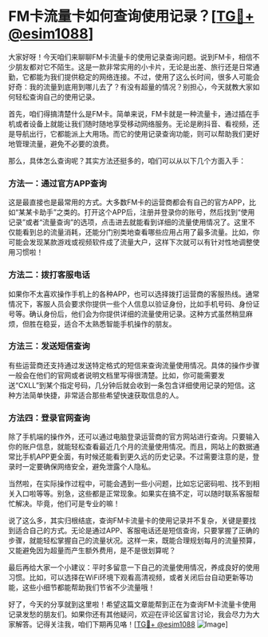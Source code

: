 # FM卡流量卡如何查询使用记录？[[TG💪+ @esim1088](https://t.me/s/esim1088)]

大家好呀！今天咱们来聊聊FM卡流量卡的使用记录查询问题。说到FM卡，相信不少朋友都对它不陌生。这是一款非常实用的小卡片，无论是出差、旅行还是日常通勤，它都能为我们提供稳定的网络连接。不过，使用了这么长时间，很多人可能会好奇：我的流量到底用到哪儿去了？有没有超量的情况？别担心，今天就教大家如何轻松查询自己的使用记录。

首先，咱们得搞清楚什么是FM卡。简单来说，FM卡就是一种流量卡，通过插在手机或者设备上就能让我们随时随地享受移动网络服务。无论是刷抖音、看视频，还是导航出行，它都能派上大用场。而它的使用记录查询功能，则可以帮助我们更好地管理流量，避免不必要的浪费。

那么，具体怎么查询呢？其实方法还挺多的，咱们可以从以下几个方面入手：

### 方法一：通过官方APP查询

这是最直接也是最常用的方式。大多数FM卡的运营商都会有自己的官方APP，比如“某某卡助手”之类的。打开这个APP后，注册并登录你的账号，然后找到“使用记录”或者“流量查询”的选项，点击进去就能看到详细的流量使用情况了。这里不仅能看到总的流量消耗，还能分门别类地查看哪些应用占用了最多流量。比如，你可能会发现某款游戏或视频软件成了流量大户，这样下次就可以有针对性地调整使用习惯啦！

### 方法二：拨打客服电话

如果你不太喜欢操作手机上的各种APP，也可以选择拨打运营商的客服热线。通常情况下，客服人员会要求你提供一些个人信息以验证身份，比如手机号码、身份证号等。确认身份后，他们会为你提供详细的流量使用记录。这种方式虽然稍显麻烦，但胜在稳妥，适合不太熟悉智能手机操作的朋友。

### 方法三：发送短信查询

有些运营商还支持通过发送特定格式的短信来查询流量使用情况。具体的操作步骤一般会在他们的官网或者说明文档里写得很清楚。比如，你可能需要发送“CXLL”到某个指定号码，几分钟后就会收到一条包含详细使用记录的短信。这种方法简单快捷，非常适合那些希望快速获取信息的人。

### 方法四：登录官网查询

除了手机端的操作外，还可以通过电脑登录运营商的官方网站进行查询。只要输入你的账户信息，就能轻松查看最近几个月的流量使用情况。而且，网站上的数据通常比手机APP更全面，有时候还能看到更久远的历史记录。不过需要注意的是，登录时一定要确保网络安全，避免泄露个人隐私。

当然啦，在实际操作过程中，可能会遇到一些小问题，比如忘记密码啦、找不到相关入口啦等等。别急，这些都是正常现象。如果实在搞不定，可以随时联系客服帮忙解决。毕竟，他们可是专业的嘛！

说了这么多，其实归根结底，查询FM卡流量卡的使用记录并不复杂，关键是要找到适合自己的方式。无论是通过APP、客服电话还是短信查询，只要掌握了正确的步骤，就能轻松掌握自己的流量状况。这样一来，既能合理规划每月的流量预算，又能避免因为超量而产生额外费用，是不是很划算呢？

最后再给大家一个小建议：平时多留意一下自己的流量使用情况，养成良好的使用习惯。比如，可以选择在WiFi环境下观看高清视频，或者关闭后台自动更新等功能，这些小细节都能帮助我们节省不少流量哦！

好了，今天的分享就到这里啦！希望这篇文章能帮到正在为查询FM卡流量卡使用记录发愁的朋友们。如果你还有其他疑问，欢迎在评论区留言讨论，我会尽力为大家解答。记得关注我，咱们下期再见咯！[[TG💪+ @esim1088](https://t.me/s/esim1088) ![Image](https://i.postimg.cc/4NQfJmqS/Snipaste-2025-05-13-00-14-12.png)]